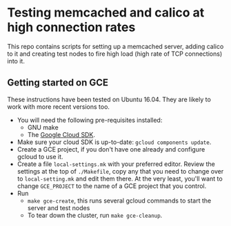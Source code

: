 # Testing memcached and calico at high connection rates

This repo contains scripts for setting up a memcached server, adding calico to it and creating test nodes to fire high load (high rate of TCP connections) into it.

## Getting started on GCE

These instructions have been tested on Ubuntu 16.04.  They are likely to work with more recent versions too.

* You will need the following pre-requisites installed:
    * GNU make
    * The [Google Cloud SDK](https://cloud.google.com/sdk/downloads).
* Make sure your cloud SDK is up-to-date: `gcloud components update`.
* Create a GCE project, if you don't have one already and configure gcloud to use it.
* Create a file `local-settings.mk` with your preferred editor.  Review the settings at the top of `./Makefile`, copy any that you need to change over to `local-setting.mk` and edit them there.  At the very least, you'll want to change `GCE_PROJECT` to the name of a GCE project that you control.
* Run
    * `make gce-create`, this runs several gcloud commands to start the server and test nodes
    * To tear down the cluster, run `make gce-cleanup`.
